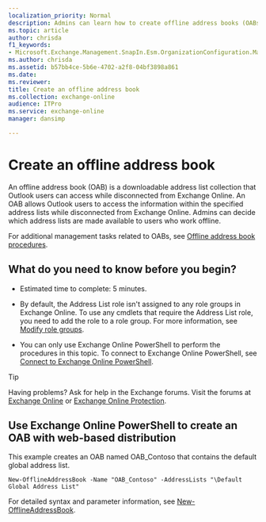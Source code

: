 ```yaml
---
localization_priority: Normal
description: Admins can learn how to create offline address books (OABs) in Exchange Online.
ms.topic: article
author: chrisda
f1_keywords:
- Microsoft.Exchange.Management.SnapIn.Esm.OrganizationConfiguration.Mailbox.NewOabWizardForm.OabIntroductionWizardPage
ms.author: chrisda
ms.assetid: b57bb4ce-5b6e-4702-a2f8-04bf3898a861
ms.date: 
ms.reviewer: 
title: Create an offline address book
ms.collection: exchange-online
audience: ITPro
ms.service: exchange-online
manager: dansimp

---
```


# Create an offline address book

An offline address book (OAB) is a downloadable address list collection that Outlook users can access while disconnected from Exchange Online. An OAB allows Outlook users to access the information within the specified address lists while disconnected from Exchange Online. Admins can decide which address lists are made available to users who work offline.

For additional management tasks related to OABs, see [Offline address book procedures](offline-address-book-procedures.md).

## What do you need to know before you begin?

- Estimated time to complete: 5 minutes.

- By default, the Address List role isn't assigned to any role groups in Exchange Online. To use any cmdlets that require the Address List role, you need to add the role to a role group. For more information, see [Modify role groups](../../permissions-exo/role-groups.md#modify-role-groups).

- You can only use Exchange Online PowerShell to perform the procedures in this topic. To connect to Exchange Online PowerShell, see [Connect to Exchange Online PowerShell](https://docs.microsoft.com/powershell/exchange/exchange-online/connect-to-exchange-online-powershell/connect-to-exchange-online-powershell).

> [!TIP]
> Having problems? Ask for help in the Exchange forums. Visit the forums at [Exchange Online](https://go.microsoft.com/fwlink/p/?linkId=267542) or [Exchange Online Protection](https://go.microsoft.com/fwlink/p/?linkId=285351).

## Use Exchange Online PowerShell to create an OAB with web-based distribution

This example creates an OAB named OAB_Contoso that contains the default global address list.

```
New-OfflineAddressBook -Name "OAB_Contoso" -AddressLists "\Default Global Address List"
```

For detailed syntax and parameter information, see [New-OfflineAddressBook](https://technet.microsoft.com/library/8b9a3931-90c3-4b36-9dcb-5e2e65cd7e5e.aspx).
